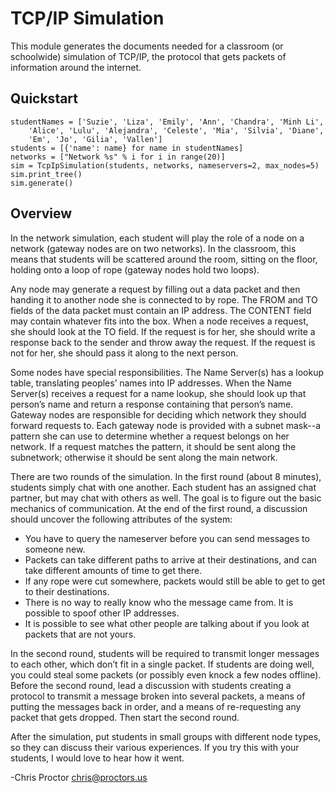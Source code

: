 TCP/IP Simulation
=================

This module generates the documents needed for a classroom (or schoolwide) 
simulation of TCP/IP, the protocol that gets packets of information around 
the internet.

Quickstart
----------
    studentNames = ['Suzie', 'Liza', 'Emily', 'Ann', 'Chandra', 'Minh Li',
        'Alice', 'Lulu', 'Alejandra', 'Celeste', 'Mia', 'Silvia', 'Diane',
        'Em', 'Jo', 'Gilia', 'Vallen']
    students = [{'name': name} for name in studentNames]
    networks = ["Network %s" % i for i in range(20)]
    sim = TcpIpSimulation(students, networks, nameservers=2, max_nodes=5)
    sim.print_tree()
    sim.generate()

Overview
--------
In the network simulation, each student will play the role of a node on a 
network (gateway nodes are on two networks). In the classroom, this means 
that students will be scattered around the room, sitting on the floor, 
holding onto a loop of rope (gateway nodes hold two loops).  

Any node may generate a request by filling out a data packet and then 
handing it to another node she is connected to by rope. The FROM and 
TO fields of the data packet must contain an IP address. The CONTENT 
field may contain whatever fits into the box. When a node receives a 
request, she should look at the TO field. If the request is for her, 
she should write a response back to the sender and throw away the 
request. If the request is not for her, she should pass it along to 
the next person. 

Some nodes have special responsibilities. The Name Server(s) has a lookup 
table, translating peoples’ names into IP addresses. When the Name Server(s) 
receives a request for a name lookup, she should look up that person’s name 
and return a response containing that person’s name. Gateway nodes are 
responsible for deciding which network they should forward requests to. Each 
gateway node is provided with a subnet mask--a pattern she can use to determine 
whether a request belongs on her network. If a request matches the pattern, it 
should be sent along the subnetwork; otherwise it should be sent along the main 
network.

There are two rounds of the simulation. In the first round (about 8 minutes), 
students simply chat with one another. Each student has an assigned chat 
partner, but may chat with others as well. The goal is to figure out the basic 
mechanics of communication. At the end of the first round, a discussion should 
uncover the following attributes of the system:

- You have to query the nameserver before you can send messages to someone new.
- Packets can take different paths to arrive at their destinations, and can take 
  different amounts of time to get there.
- If any rope were cut somewhere, packets would still be able to get to get to 
  their destinations.
- There is no way to really know who the message came from. It is possible to 
  spoof other IP addresses. 
- It is possible to see what other people are talking about if you look at packets 
  that are not yours. 

In the second round, students will be required to transmit longer messages to each 
other, which don’t fit in a single packet. If students are doing well, you could 
steal some packets (or possibly even 
knock a few nodes offline). Before the second round, lead a discussion with 
students creating a protocol to transmit a message broken into several packets, a 
means of putting the messages back in order, and a means of re-requesting any 
packet that gets dropped. Then start the second round. 

After the simulation, put students in small groups with different node types, so 
they can discuss their various experiences. If you try this with your students, I 
would love to hear how it went.

-Chris Proctor
chris@proctors.us

